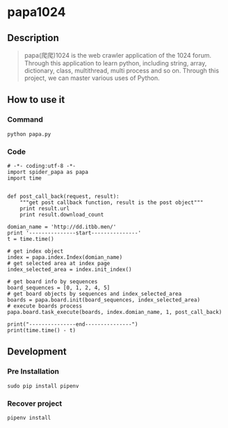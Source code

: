 # papa1024

## Description
> papa(爬爬)1024 is the web crawler application of the 1024 forum.
Through this application to learn python, including  string, array, dictionary, class, multithread, multi process and so on. Through this project, we can master various uses of Python.


## How to use it

### Command
`python papa.py`

### Code
```
# -*- coding:utf-8 -*-
import spider_papa as papa
import time


def post_call_back(request, result):
    """get post callback function, result is the post object"""
    print result.url
    print result.download_count

domian_name = 'http://dd.itbb.men/'
print '---------------start---------------'
t = time.time()

# get index object
index = papa.index.Index(domian_name)
# get selected area at index page
index_selected_area = index.init_index()

# get board info by sequences
board_sequences = [0, 1, 2, 4, 5]
# get board objects by sequences and index_selected_area
boards = papa.board.init(board_sequences, index_selected_area)
# execute boards process
papa.board.task_execute(boards, index.domian_name, 1, post_call_back)

print("---------------end---------------")
print(time.time() - t)
```

## Development

### Pre Installation

```sudo pip install pipenv```

### Recover project

```pipenv install```
